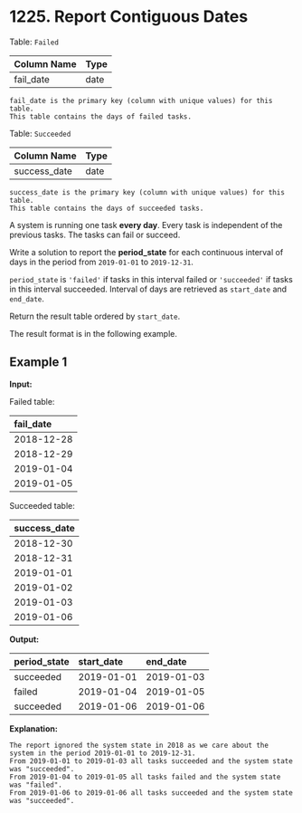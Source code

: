 # 1225. Report Contiguous Dates

Table: `Failed`

| Column Name | Type |
| :---------- | :--- |
| fail_date   | date |

```text
fail_date is the primary key (column with unique values) for this table.
This table contains the days of failed tasks.
```

Table: `Succeeded`

| Column Name  | Type |
| :----------- | :--- |
| success_date | date |

```text
success_date is the primary key (column with unique values) for this table.
This table contains the days of succeeded tasks.
```

A system is running one task **every day**. Every task is independent of the previous tasks. The tasks can fail or succeed.

Write a solution to report the **period_state** for each continuous interval of days in the period from `2019-01-01` to `2019-12-31`.

`period_state` is `'failed'` if tasks in this interval failed or `'succeeded'` if tasks in this interval succeeded. Interval of days are retrieved as `start_date` and `end_date`.

Return the result table ordered by `start_date`.

The result format is in the following example.

## Example 1

**Input:**

Failed table:

| fail_date  |
| :--------- |
| 2018-12-28 |
| 2018-12-29 |
| 2019-01-04 |
| 2019-01-05 |

Succeeded table:

| success_date |
| :----------- |
| 2018-12-30   |
| 2018-12-31   |
| 2019-01-01   |
| 2019-01-02   |
| 2019-01-03   |
| 2019-01-06   |

**Output:**

| period_state | start_date | end_date   |
| :----------- | :--------- | :--------- |
| succeeded    | 2019-01-01 | 2019-01-03 |
| failed       | 2019-01-04 | 2019-01-05 |
| succeeded    | 2019-01-06 | 2019-01-06 |

**Explanation:**

```text
The report ignored the system state in 2018 as we care about the system in the period 2019-01-01 to 2019-12-31.
From 2019-01-01 to 2019-01-03 all tasks succeeded and the system state was "succeeded".
From 2019-01-04 to 2019-01-05 all tasks failed and the system state was "failed".
From 2019-01-06 to 2019-01-06 all tasks succeeded and the system state was "succeeded".
```

